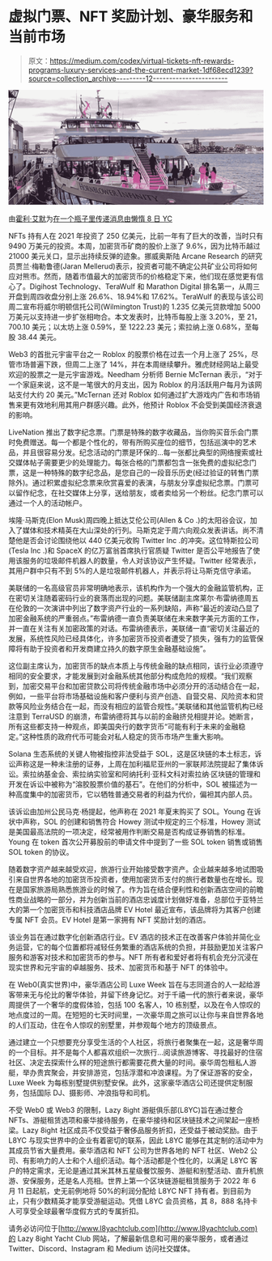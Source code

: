 # 虚拟门票、NFT 奖励计划、豪华服务和当前市场

> 原文：<https://medium.com/codex/virtual-tickets-nft-rewards-programs-luxury-services-and-the-current-market-1df68ecd1239?source=collection_archive---------12----------------------->

![](img/eb94edf00930ac7d45ef798bd3fbd2ef.png)

由[霍利·艾默](https://medium.com/u/e25f399c6d84?source=post_page-----1df68ecd1239--------------------------------)为[在一个瓶子里传递消息由懒惰 8 日 YC](https://medium.com/u/6dcb932fb22b?source=post_page-----1df68ecd1239--------------------------------)

NFTs 持有人在 2021 年投资了 250 亿美元，比前一年有了巨大的改善，当时只有 9490 万美元的投资。本周，加密货币矿商的股价上涨了 9.6%，因为比特币越过 21000 美元关口，显示出持续反弹的迹象。挪威奥斯陆 Arcane Research 的研究员贾兰·梅勒鲁德(Jaran Mellerud)表示，投资者可能不确定公共矿业公司将如何应对熊市。然而，随着市值最大的加密货币的价格稳定下来，他们现在感觉更有信心了。Digihost Technology、TeraWulf 和 Marathon Digital 排名第一，从周三开盘到周四收盘分别上涨 26.6%、18.94%和 17.62%。TeraWulf 的表现与该公司周二宣布将威尔明顿信托公司(Wilmington Trust)的 1.235 亿美元贷款增加 5000 万美元以支持进一步扩张相吻合。本文发表时，比特币每股上涨 3.20%，至 21，700.10 美元；以太坊上涨 0.59%，至 1222.23 美元；索拉纳上涨 0.68%，至每股 38.44 美元。

Web3 的首批元宇宙平台之一 Roblox 的股票价格在过去一个月上涨了 25%，尽管市场普遍下跌，但周二上涨了 14%，并在本周继续攀升。雅虎财经网站上最受欢迎的股票之一是元宇宙游戏。Needham 分析师 Bernie McTernan 表示，“对于一个家庭来说，这不是一笔很大的月支出，因为 Roblox 的月活跃用户每月为该网站支付大约 20 美元。”McTernan 还对 Roblox 如何通过扩大游戏内广告和市场销售来更有效地利用其用户群感兴趣。此外，他预计 Roblox 不会受到美国经济衰退的影响。

LiveNation 推出了数字纪念票。门票是特殊的数字收藏品，当你购买音乐会门票时免费赠送。每一个都是个性化的，带有所购买座位的细节，包括巡演中的艺术品，并且很容易分发。纪念活动的门票是环保的…每一张都比典型的网络搜索或社交媒体帖子需要更少的处理能力。每张合格的门票都包含一张免费的虚拟纪念门票，这是一种特殊的数字纪念品，是您自己的一段音乐历史(经过验证的转售门票除外)。通过积累虚拟纪念票来欣赏喜爱的表演，与朋友分享虚拟纪念票。门票可以留作纪念，在社交媒体上分享，送给朋友，或者卖给另一个粉丝。纪念门票可以通过一个人的活动帐户。

埃隆·马斯克(Elon Musk)周四晚上抵达艾伦公司(Allen & Co .)的太阳谷会议，加入了媒体和技术精英在大山深处的行列。马斯克定于周六向观众发表讲话。尚不清楚他是否会讨论围绕他以 440 亿美元收购 Twitter Inc .的冲突。这位特斯拉公司(Tesla Inc .)和 SpaceX 的亿万富翁首席执行官质疑 Twitter 是否公平地报告了使用该服务的垃圾邮件机器人的数量，令人对该协议产生怀疑。Twitter 经常表示，其用户群中只有不到 5%的人是垃圾邮件机器人，并表示将让马斯克信守承诺。

美联储的一名高级官员非常明确地表示，该机构作为一个强大的金融监管机构，正在密切关注随着密码行业的衰落而出现的问题。美联储副主席莱尔·布雷纳德周五在伦敦的一次演讲中列出了数字资产行业的一系列缺陷，声称“最近的波动凸显了加密金融系统的严重弱点。”布雷纳德一直负责美联储在未来数字美元方面的工作，并一直在关注有关加密政策的对话。布雷纳德表示，美联储一直“密切关注最近的发展，系统性风险已经具体化，许多加密货币投资者遭受了损失，强有力的监管保障将有助于投资者和开发商建立持久的数字原生金融基础设施”。

这位副主席认为，加密货币的缺点本质上与传统金融的缺点相同，该行业必须遵守相同的安全要求，才能发展到对金融系统其他部分构成危险的规模。“我们观察到，加密交易平台和加密贷款公司将传统金融市场中必须分开的活动结合在一起，例如，一些平台将市场基础设施和客户便利与资产创造、自营交易、风险资本和贷款等风险业务结合在一起，而没有相应的监管合规性。”美联储和其他监管机构已经注意到 TerraUSD 的崩溃，布雷纳德将其与以前的金融挤兑相提并论。她断言，所有这些都支持一种观点，即美国央行的数字货币“可能有利于未来的金融稳定。”这种性质的政府代币可能会对私人稳定的货币市场产生重大影响。

Solana 生态系统的关键人物被指控非法受益于 SOL，这是区块链的本土标志，诉讼声称这是一种未注册的证券，上周在加利福尼亚州的一家联邦法院提起了集体诉讼。索拉纳基金会、索拉纳实验室和阿纳托利·亚科文科对索拉纳·区块链的管理和开发在诉讼中被称为“溶胶股票价值的基石”。在他们的分析中，SOL 被描述为一种高度集中的加密货币，它以牺牲普通交易者的利益为代价，偏袒其内部人员。

该诉讼由加州公民马克·杨提起，他声称在 2021 年夏末购买了 SOL。Young 在诉状中声称，SOL 的创建和销售符合 Howey 测试中规定的三个标准，Howey 测试是美国最高法院的一项决定，经常被用作判断交易是否构成证券销售的标准。Young 在 token 首次公开募股前的申请文件中提到了一些 SOL token 销售或销售 SOL token 的协议。

随着数字资产越来越受欢迎，旅游行业开始接受数字资产。企业越来越多地试图吸引来自世界各地的加密货币投资者，使用加密货币支付的旅行者数量也在增长。现在是国家旅游局熟悉旅游业的时候了。作为旨在结合便利性和创新酒店空间的前瞻性商业战略的一部分，并为创新当前的酒店忠诚度计划做好准备，总部位于亚特兰大的第一个加密货币和科技酒店品牌 EV Hotel 最近宣布，该品牌将为其客户创建专属 NFT 会员。EV Hotel 是第一家拥有 NFT 奖励计划的酒店。

该业务旨在通过数字化创新酒店行业。EV 酒店的技术正在改善客户体验并简化业务运营，它的每个位置都将减轻任务繁重的酒店系统的负担，并鼓励更加关注客户服务和游客对技术和加密货币的参与。NFT 所有者和爱好者将有机会充分沉浸在现实世界和元宇宙的卓越服务、技术、加密货币和基于 NFT 的体验中。

在 Web0(真实世界)中，豪华酒店公司 Luxe Week 旨在与志同道合的人一起给游客带来无与伦比的奢华体验，并留下终身记忆。对于千禧一代的旅行者来说，豪华周提供了一个奢华的度假体验，包括 100 名客人，10 栋别墅，以及在令人惊叹的地点度过的一周。在短短的七天时间里，一次豪华周之旅可以让你与来自世界各地的人们互动，住在令人惊叹的别墅里，并参观每个地方的顶级景点。

通过建立一个只想要充分享受生活的个人社区，将旅行者聚集在一起，这是奢华周的一个目标。并不是每个人都喜欢组织一次旅行…阅读旅游博客、寻找最好的住宿社区、决定去探索什么样的短途旅行都需要花费大量的时间。豪华周包租私人游艇，举办贵宾聚会，并安排游览，包括浮潜和冲浪课程。为了保证游客的安全，Luxe Week 为每栋别墅提供别墅安保。此外，这家豪华酒店公司还提供定制服务，包括国际 DJ、摄影师、冲浪指导和司机。

不受 Web0 或 Web3 的限制，Lazy 8ight 游艇俱乐部(L8YC)旨在通过整合 NFTs、游艇租赁选项和豪华接待服务，在豪华接待和区块链技术之间架起一座桥梁。Lazy 8ight 社区成员不仅受益于奢侈品服务折扣，还受益于被动奖励。由于 L8YC 与现实世界中的企业有着密切的联系，因此 L8YC 能够在其定制的活动中为其成员节省大量费用。豪华酒店和 NFT 公司为世界各地的 NFT 社区、Web2 公司、有影响力的人士和个人组织活动。每个活动都是个性化的，以满足 L8YC 客户的特定需求，无论是通过其米其林五星级餐饮服务、游艇和别墅活动、直升机旅游、安保服务，还是名人亮相。世界上第一个区块链游艇租赁服务于 2022 年 6 月 11 日起航，史无前例地将 50%的利润分配给 L8YC NFT 持有者。到目前为止，只有少数精英才能享受游艇运动。凭借 L8YC 会员资格，其 8，888 名持卡人可享受全球最奢华度假方式的专属折扣。

请务必访问位于[http://www.l8yachtclub.com](http://www.l8yachtclub.com)的 Lazy 8ight Yacht Club 网站，了解最新信息和可用的豪华服务，或者通过 Twitter、Discord、Instagram 和 Medium 访问社交媒体。